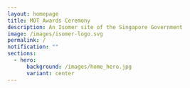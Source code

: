 ```yaml
---
layout: homepage
title: MOT Awards Ceremony
description: An Isomer site of the Singapore Government
image: /images/isomer-logo.svg
permalink: /
notification: ""
sections:
  - hero:
      background: /images/home_hero.jpg
      variant: center
---
```

